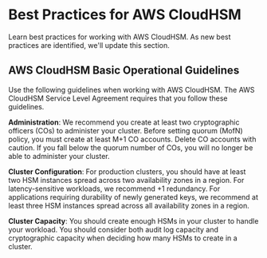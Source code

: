 # Best Practices for AWS CloudHSM<a name="best-practices"></a>

Learn best practices for working with AWS CloudHSM\. As new best practices are identified, we'll update this section\.

## AWS CloudHSM Basic Operational Guidelines<a name="base-operations"></a>

Use the following guidelines when working with AWS CloudHSM\. The AWS CloudHSM Service Level Agreement requires that you follow these guidelines\.

**Administration**: We recommend you create at least two cryptographic officers \(COs\) to administer your cluster\. Before setting quorum \(MofN\) policy, you must create at least M\+1 CO accounts\. Delete CO accounts with caution\. If you fall below the quorum number of COs, you will no longer be able to administer your cluster\.

**Cluster Configuration**: For production clusters, you should have at least two HSM instances spread across two availability zones in a region\. For latency\-sensitive workloads, we recommend \+1 redundancy\. For applications requiring durability of newly generated keys, we recommend at least three HSM instances spread across all availability zones in a region\.

**Cluster Capacity**: You should create enough HSMs in your cluster to handle your workload\. You should consider both audit log capacity and cryptographic capacity when deciding how many HSMs to create in a cluster\.